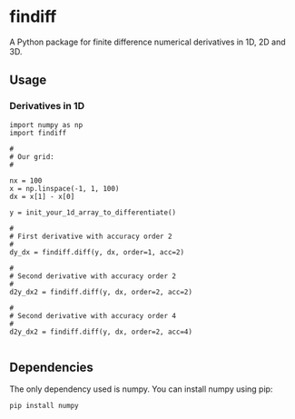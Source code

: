 # findiff
A Python package for finite difference numerical derivatives in 1D, 2D and 3D.

## Usage

### Derivatives in 1D

```
import numpy as np
import findiff

#
# Our grid:
#

nx = 100
x = np.linspace(-1, 1, 100)
dx = x[1] - x[0]

y = init_your_1d_array_to_differentiate()

#
# First derivative with accuracy order 2
#
dy_dx = findiff.diff(y, dx, order=1, acc=2)

#
# Second derivative with accuracy order 2
#
d2y_dx2 = findiff.diff(y, dx, order=2, acc=2)

#
# Second derivative with accuracy order 4
#
d2y_dx2 = findiff.diff(y, dx, order=2, acc=4)


```

## Dependencies

The only dependency used is numpy. You can install numpy using pip:

```
pip install numpy
```

